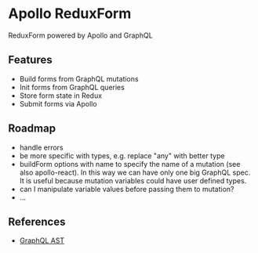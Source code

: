 # Apollo ReduxForm

ReduxForm powered by Apollo and GraphQL

## Features

* Build forms from GraphQL mutations
* Init forms from GraphQL queries
* Store form state in Redux
* Submit forms via Apollo

## Roadmap

* handle errors
* be more specific with types, e.g. replace "any" with better type
* buildForm options with name to specify the name of a mutation (see also apollo-react). In this way we can have only one big GraphQL spec. It is useful because mutation variables could have user defined types.
* can I manipulate variable values before passing them to mutation?
* ...

## References

* [GraphQL AST](https://github.com/DefinitelyTyped/DefinitelyTyped/blob/master/graphql/language/ast.d.ts)

